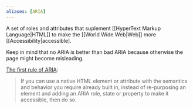 ```yaml
---
aliases: [ARIA]
---
```


A set of roles and attributes that suplement [[HyperText Markup Language|HTML]] to make the [[World Wide Web|Web]] more [[Accessibility|accessible].

Keep in mind that no ARIA is better than bad ARIA because otherwise the page might become misleading.

[The first rule of ARIA](https://www.w3.org/TR/using-aria/#rule1):

> If you can use a native HTML element or attribute with the semantics and behavior you require already built in, instead of re-purposing an element and adding an ARIA role, state or property to make it accessible, then do so.

